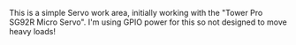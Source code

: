 This is a simple Servo work area, initially working with the "Tower Pro 
SG92R Micro Servo".  I'm using GPIO power for this so not designed to 
move heavy loads!
